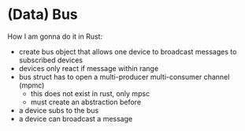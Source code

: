 # (Data) Bus

How I am gonna do it in Rust:
- create bus object that allows one device to broadcast messages to subscribed devices
- devices only react if message within range
- bus struct has to open a multi-producer multi-consumer channel (mpmc)
  - this does not exist in rust, only mpsc
  - must create an abstraction before
- a device subs to the bus
- a device can broadcast a message
